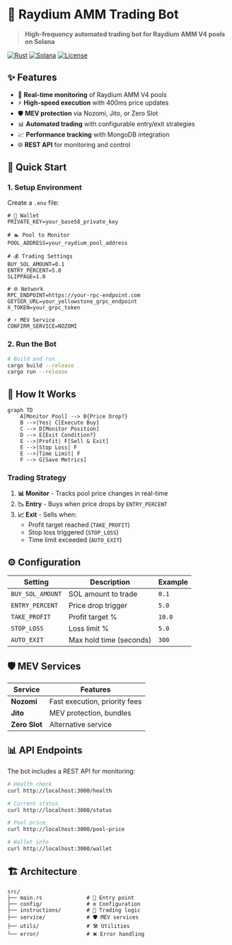 # 🚀 Raydium AMM Trading Bot

> **High-frequency automated trading bot for Raydium AMM V4 pools on Solana**

[![Rust](https://img.shields.io/badge/rust-1.70+-orange.svg)](https://www.rust-lang.org/)
[![Solana](https://img.shields.io/badge/solana-2.1+-purple.svg)](https://solana.com/)
[![License](https://img.shields.io/badge/license-MIT-blue.svg)](LICENSE)

## ✨ Features

- 🔄 **Real-time monitoring** of Raydium AMM V4 pools
- ⚡ **High-speed execution** with 400ms price updates
- 🛡️ **MEV protection** via Nozomi, Jito, or Zero Slot
- 📊 **Automated trading** with configurable entry/exit strategies
- 📈 **Performance tracking** with MongoDB integration
- 🌐 **REST API** for monitoring and control

## 🚀 Quick Start

### 1. Setup Environment

Create a `.env` file:

```env
# 🔑 Wallet
PRIVATE_KEY=your_base58_private_key

# 🏊 Pool to Monitor
POOL_ADDRESS=your_raydium_pool_address

# 💰 Trading Settings
BUY_SOL_AMOUNT=0.1
ENTRY_PERCENT=5.0
SLIPPAGE=1.0

# 🌐 Network
RPC_ENDPOINT=https://your-rpc-endpoint.com
GEYSER_URL=your_yellowstone_grpc_endpoint
X_TOKEN=your_grpc_token

# ⚡ MEV Service
CONFIRM_SERVICE=NOZOMI
```

### 2. Run the Bot

```bash
# Build and run
cargo build --release
cargo run --release
```

## 🎯 How It Works

```mermaid
graph TD
    A[Monitor Pool] --> B{Price Drop?}
    B -->|Yes| C[Execute Buy]
    C --> D[Monitor Position]
    D --> E{Exit Condition?}
    E -->|Profit| F[Sell & Exit]
    E -->|Stop Loss| F
    E -->|Time Limit| F
    F --> G[Save Metrics]
```

### Trading Strategy

1. **📊 Monitor** - Tracks pool price changes in real-time
2. **📉 Entry** - Buys when price drops by `ENTRY_PERCENT`
3. **📈 Exit** - Sells when:
   - Profit target reached (`TAKE_PROFIT`)
   - Stop loss triggered (`STOP_LOSS`)
   - Time limit exceeded (`AUTO_EXIT`)

## ⚙️ Configuration

| Setting | Description | Example |
|---------|-------------|---------|
| `BUY_SOL_AMOUNT` | SOL amount to trade | `0.1` |
| `ENTRY_PERCENT` | Price drop trigger | `5.0` |
| `TAKE_PROFIT` | Profit target % | `10.0` |
| `STOP_LOSS` | Loss limit % | `5.0` |
| `AUTO_EXIT` | Max hold time (seconds) | `300` |

## 🛡️ MEV Services

| Service | Features |
|---------|----------|
| **Nozomi** | Fast execution, priority fees |
| **Jito** | MEV protection, bundles |
| **Zero Slot** | Alternative service |

## 📊 API Endpoints

The bot includes a REST API for monitoring:

```bash
# Health check
curl http://localhost:3000/health

# Current status
curl http://localhost:3000/status

# Pool price
curl http://localhost:3000/pool-price

# Wallet info
curl http://localhost:3000/wallet
```

## 🏗️ Architecture

```
src/
├── main.rs              # 🚀 Entry point
├── config/              # ⚙️ Configuration
├── instructions/        # 🔄 Trading logic
├── service/             # 🛡️ MEV services
├── utils/               # 🛠️ Utilities
└── error/               # ❌ Error handling
```

